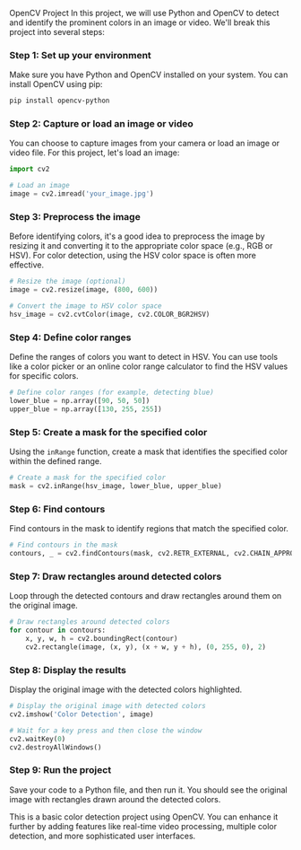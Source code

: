 OpenCV Project
In this project, we will use Python and OpenCV to detect and identify the prominent colors in an image or video. We'll break this project into several steps:

### Step 1: Set up your environment

Make sure you have Python and OpenCV installed on your system. You can install OpenCV using pip:

```bash
pip install opencv-python
```

### Step 2: Capture or load an image or video

You can choose to capture images from your camera or load an image or video file. For this project, let's load an image:

```python
import cv2

# Load an image
image = cv2.imread('your_image.jpg')
```

### Step 3: Preprocess the image

Before identifying colors, it's a good idea to preprocess the image by resizing it and converting it to the appropriate color space (e.g., RGB or HSV). For color detection, using the HSV color space is often more effective.

```python
# Resize the image (optional)
image = cv2.resize(image, (800, 600))

# Convert the image to HSV color space
hsv_image = cv2.cvtColor(image, cv2.COLOR_BGR2HSV)
```

### Step 4: Define color ranges

Define the ranges of colors you want to detect in HSV. You can use tools like a color picker or an online color range calculator to find the HSV values for specific colors.

```python
# Define color ranges (for example, detecting blue)
lower_blue = np.array([90, 50, 50])
upper_blue = np.array([130, 255, 255])
```

### Step 5: Create a mask for the specified color

Using the `inRange` function, create a mask that identifies the specified color within the defined range.

```python
# Create a mask for the specified color
mask = cv2.inRange(hsv_image, lower_blue, upper_blue)
```

### Step 6: Find contours

Find contours in the mask to identify regions that match the specified color.

```python
# Find contours in the mask
contours, _ = cv2.findContours(mask, cv2.RETR_EXTERNAL, cv2.CHAIN_APPROX_SIMPLE)
```

### Step 7: Draw rectangles around detected colors

Loop through the detected contours and draw rectangles around them on the original image.

```python
# Draw rectangles around detected colors
for contour in contours:
    x, y, w, h = cv2.boundingRect(contour)
    cv2.rectangle(image, (x, y), (x + w, y + h), (0, 255, 0), 2)
```

### Step 8: Display the results

Display the original image with the detected colors highlighted.

```python
# Display the original image with detected colors
cv2.imshow('Color Detection', image)

# Wait for a key press and then close the window
cv2.waitKey(0)
cv2.destroyAllWindows()
```

### Step 9: Run the project

Save your code to a Python file, and then run it. You should see the original image with rectangles drawn around the detected colors.

This is a basic color detection project using OpenCV. You can enhance it further by adding features like real-time video processing, multiple color detection, and more sophisticated user interfaces.
